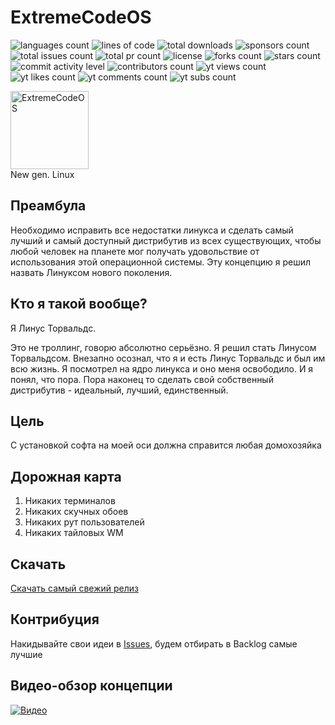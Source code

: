 # ExtremeCodeOS

![languages count](https://img.shields.io/github/languages/count/extremecodetv/ExtremeCodeOS)
![lines of code](https://img.shields.io/tokei/lines/github/extremecodetv/ExtremeCodeOS)
![total downloads](https://img.shields.io/github/downloads/extremecodetv/ExtremeCodeOS/total)
![sponsors count](https://img.shields.io/github/sponsors/extremecodetv)
![total issues count](https://img.shields.io/github/issues/extremecodetv/ExtremeCodeOS)
![total pr count](https://img.shields.io/github/issues-pr/extremecodetv/ExtremeCodeOS)
![license](https://img.shields.io/github/license/extremecodetv/ExtremeCodeOS)
![forks count](https://img.shields.io/github/forks/extremecodetv/ExtremeCodeOS?style=social)
![stars count](https://img.shields.io/github/stars/extremecodetv/ExtremeCodeOS?style=social)
![commit activity level](https://img.shields.io/github/commit-activity/m/extremecodetv/ExtremeCodeOS)
![contributors count](https://img.shields.io/github/contributors/extremecodetv/ExtremeCodeOS)
![yt views count](https://img.shields.io/youtube/views/Xza8cl4iR3A?style=social)
![yt likes count](https://img.shields.io/youtube/likes/Xza8cl4iR3A?style=social)
![yt comments count](https://img.shields.io/youtube/comments/Xza8cl4iR3A?style=social)
![yt subs count](https://img.shields.io/youtube/channel/subscribers/UCBNlINWfd08qgDkUTaUY4_w?style=social)

<p align="left">
  <img src="https://github.com/extremecodetv/ExtremeCodeOS/raw/main/logo.jpg" width="125" title=ExtremeCodeOS logo"><br/>
  New gen. Linux 
</p>

## Преамбула

Необходимо исправить все недостатки линукса и сделать самый лучший и самый доступный дистрибутив из всех существующих, чтобы любой человек на планете мог получать удовольствие от использования этой операционной системы. Эту концепцию я решил назвать Линуксом нового поколения.

## Кто я такой вообще?

Я Линус Торвальдс.

Это не троллинг, говорю абсолютно серьёзно. Я решил стать Линусом Торвальдсом. Внезапно осознал, что я и есть Линус Торвальдс и был им всю жизнь. Я посмотрел на ядро линукса и оно меня освободило. И я понял, что пора. Пора наконец то сделать свой собственный дистрибутив - идеальный, лучший, единственный. 

## Цель

 С установкой софта на моей оси должна справится любая домохозяйка
                                                                                                                   
## Дорожная карта
                                                                                                                   
1. Никаких терминалов
2. Никаких скучных обоев
3. Никаких рут пользователей
4. Никаких тайловых WM                                                                                                     

## Скачать

[Скачать самый свежий релиз](https://github.com/extremecodetv/ExtremeCodeOS/releases)

## Контрибуция

Накидывайте свои идеи в [Issues](https://github.com/extremecodetv/ExtremeCodeOS/issues), будем отбирать в Backlog самые лучшие

## Видео-обзор концепции

[![Видео](https://raw.githubusercontent.com/extremecodetv/ExtremeCodeOS/main/yt-preview.jpg)](https://youtu.be/Xza8cl4iR3A "Linux нового поколения ")
